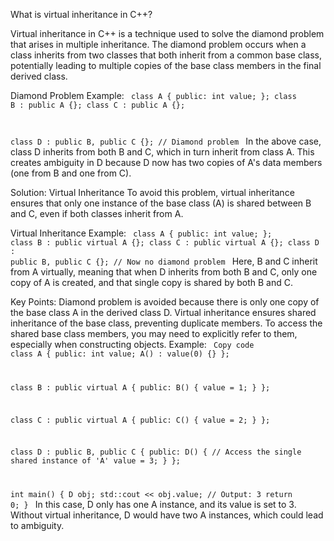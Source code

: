 What is virtual inheritance in C++?


Virtual inheritance in C++ is a technique used to solve the diamond problem that arises in multiple inheritance. The diamond problem occurs when a class inherits from two classes that both inherit from a common base class, potentially leading to multiple copies of the base class members in the final derived class.

Diamond Problem Example:
<code>
class A {
public:
    int value;
};
class B : public A {};
class C : public A {};

class D : public B, public C {};  // Diamond problem
</code>
In the above case, class D inherits from both B and C, which in turn inherit from class A. This creates ambiguity in D because D now has two copies of A's data members (one from B and one from C).

Solution: Virtual Inheritance
To avoid this problem, virtual inheritance ensures that only one instance of the base class (A) is shared between B and C, even if both classes inherit from A.

Virtual Inheritance Example:
<code>
class A {
public:
    int value;
};
class B : public virtual A {};
class C : public virtual A {};
class D : public B, public C {}; // Now no diamond problem
</code>
Here, B and C inherit from A virtually, meaning that when D inherits from both B and C, only one copy of A is created, and that single copy is shared by both B and C.

Key Points:
Diamond problem is avoided because there is only one copy of the base class A in the derived class D.
Virtual inheritance ensures shared inheritance of the base class, preventing duplicate members.
To access the shared base class members, you may need to explicitly refer to them, especially when constructing objects.
Example:
<code>
Copy code
class A {
public:
    int value;
    A() : value(0) {}
};

class B : public virtual A {
public:
    B() { value = 1; }
};

class C : public virtual A {
public:
    C() { value = 2; }
};

class D : public B, public C {
public:
    D() {
        // Access the single shared instance of 'A'
        value = 3;
    }
};

int main() {
    D obj;
    std::cout << obj.value;  // Output: 3
    return 0;
}
</code>
In this case, D only has one A instance, and its value is set to 3. Without virtual inheritance, D would have two A instances, which could lead to ambiguity.
